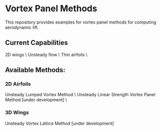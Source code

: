 # Vortex Panel Methods

This repository provides examples for vortex panel methods for computing aerodynamic lift.

## Current Capabilities
2D wings \\
Unsteady flow \\
Thin airfoils \\

## Available Methods:
### 2D Airfoils
Unsteady Lumped Vortex Method \\
Unsteady Linear Strength Vortex Panel Method [under development] \\

### 3D Wings
Unsteady Vortex Lattice Method [under development]
